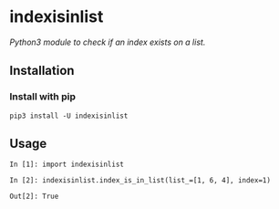 # indexisinlist
*Python3 module to check if an index exists on a list.*

## Installation
### Install with pip
```
pip3 install -U indexisinlist
```

## Usage
```
In [1]: import indexisinlist

In [2]: indexisinlist.index_is_in_list(list_=[1, 6, 4], index=1)
                                                  
Out[2]: True
```
